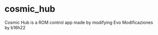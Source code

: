 cosmic_hub
==========

Cosmic Hub is a ROM control app made by modifying Evo Modificaziones by b16h22
